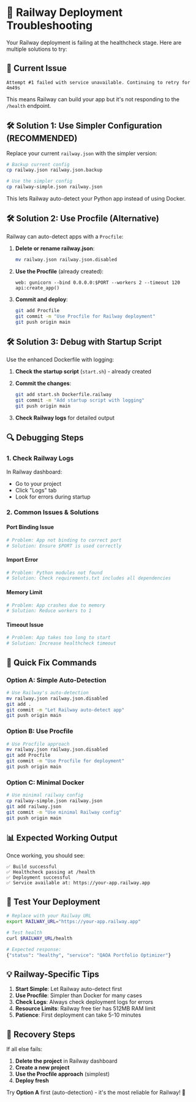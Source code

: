 # 🔧 Railway Deployment Troubleshooting

Your Railway deployment is failing at the healthcheck stage. Here are multiple solutions to try:

## 🚨 **Current Issue**
```
Attempt #1 failed with service unavailable. Continuing to retry for 4m49s
```

This means Railway can build your app but it's not responding to the `/health` endpoint.

## 🛠️ **Solution 1: Use Simpler Configuration (RECOMMENDED)**

Replace your current `railway.json` with the simpler version:

```bash
# Backup current config
cp railway.json railway.json.backup

# Use the simpler config
cp railway-simple.json railway.json
```

This lets Railway auto-detect your Python app instead of using Docker.

## 🛠️ **Solution 2: Use Procfile (Alternative)**

Railway can auto-detect apps with a `Procfile`:

1. **Delete or rename railway.json**:
   ```bash
   mv railway.json railway.json.disabled
   ```

2. **Use the Procfile** (already created):
   ```
   web: gunicorn --bind 0.0.0.0:$PORT --workers 2 --timeout 120 api:create_app()
   ```

3. **Commit and deploy**:
   ```bash
   git add Procfile
   git commit -m "Use Procfile for Railway deployment"
   git push origin main
   ```

## 🛠️ **Solution 3: Debug with Startup Script**

Use the enhanced Dockerfile with logging:

1. **Check the startup script** (`start.sh`) - already created
2. **Commit the changes**:
   ```bash
   git add start.sh Dockerfile.railway
   git commit -m "Add startup script with logging"
   git push origin main
   ```

3. **Check Railway logs** for detailed output

## 🔍 **Debugging Steps**

### **1. Check Railway Logs**
In Railway dashboard:
- Go to your project
- Click "Logs" tab
- Look for errors during startup

### **2. Common Issues & Solutions**

#### **Port Binding Issue**
```bash
# Problem: App not binding to correct port
# Solution: Ensure $PORT is used correctly
```

#### **Import Error**
```bash
# Problem: Python modules not found
# Solution: Check requirements.txt includes all dependencies
```

#### **Memory Limit**
```bash
# Problem: App crashes due to memory
# Solution: Reduce workers to 1
```

#### **Timeout Issue**
```bash
# Problem: App takes too long to start
# Solution: Increase healthcheck timeout
```

## 🚀 **Quick Fix Commands**

### **Option A: Simple Auto-Detection**
```bash
# Use Railway's auto-detection
mv railway.json railway.json.disabled
git add .
git commit -m "Let Railway auto-detect app"
git push origin main
```

### **Option B: Use Procfile**
```bash
# Use Procfile approach
mv railway.json railway.json.disabled
git add Procfile
git commit -m "Use Procfile for deployment"
git push origin main
```

### **Option C: Minimal Docker**
```bash
# Use minimal railway config
cp railway-simple.json railway.json
git add railway.json
git commit -m "Use minimal Railway config"
git push origin main
```

## 📊 **Expected Working Output**

Once working, you should see:
```
✅ Build successful
✅ Healthcheck passing at /health
✅ Deployment successful
✅ Service available at: https://your-app.railway.app
```

## 🧪 **Test Your Deployment**

```bash
# Replace with your Railway URL
export RAILWAY_URL="https://your-app.railway.app"

# Test health
curl $RAILWAY_URL/health

# Expected response:
{"status": "healthy", "service": "QAOA Portfolio Optimizer"}
```

## 💡 **Railway-Specific Tips**

1. **Start Simple**: Let Railway auto-detect first
2. **Use Procfile**: Simpler than Docker for many cases
3. **Check Logs**: Always check deployment logs for errors
4. **Resource Limits**: Railway free tier has 512MB RAM limit
5. **Patience**: First deployment can take 5-10 minutes

## 🔄 **Recovery Steps**

If all else fails:
1. **Delete the project** in Railway dashboard
2. **Create a new project**
3. **Use the Procfile approach** (simplest)
4. **Deploy fresh**

Try **Option A** first (auto-detection) - it's the most reliable for Railway! 🚂